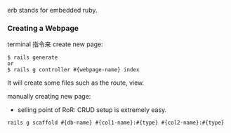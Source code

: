 erb stands for embedded ruby.

### Creating a Webpage

terminal 指令来 create new page:

```
$ rails generate
or
$ rails g controller #{webpage-name} index
```

It will create some files such as the route, view.

manually creating new page:

- selling point of RoR: CRUD setup is extremely easy.

```
rails g scaffold #{db-name} #{col1-name}:#{type} #{col2-name}:#{type}
```
